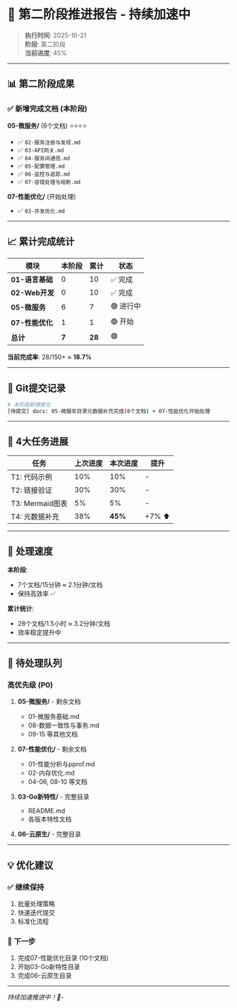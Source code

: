 # 🚀 第二阶段推进报告 - 持续加速中

> **执行时间**: 2025-10-21  
> **阶段**: 第二阶段  
> **当前进度**: 45%

---

## 📊 第二阶段成果

### ✅ 新增完成文档 (本阶段)

**05-微服务/** (6个文档) ⭐⭐⭐⭐

- ✅ `02-服务注册与发现.md`
- ✅ `03-API网关.md`
- ✅ `04-服务间通信.md`
- ✅ `05-配置管理.md`
- ✅ `06-监控与追踪.md`
- ✅ `07-容错处理与熔断.md`

**07-性能优化/** (开始处理)

- ✅ `03-并发优化.md`

---

## 📈 累计完成统计

| 模块 | 本阶段 | 累计 | 状态 |
|------|--------|------|------|
| **01-语言基础** | 0 | 10 | ✅ 完成 |
| **02-Web开发** | 0 | 10 | ✅ 完成 |
| **05-微服务** | 6 | 7 | 🟢 进行中 |
| **07-性能优化** | 1 | 1 | 🟢 开始 |
| **总计** | **7** | **28** | 🟢 |

**当前完成率**: 28/150+ ≈ **18.7%**

---

## 💾 Git提交记录

```bash
# 本阶段新增提交
[待提交] docs: 05-微服务目录元数据补充完成(6个文档) + 07-性能优化开始处理
```

---

## 🎯 4大任务进展

| 任务 | 上次进度 | 本次进度 | 提升 |
|------|---------|---------|------|
| T1: 代码示例 | 10% | 10% | - |
| T2: 链接验证 | 30% | 30% | - |
| T3: Mermaid图表 | 5% | 5% | - |
| T4: 元数据补充 | 38% | **45%** | +7% ⬆️ |

---

## 🚀 处理速度

**本阶段**:

- 7个文档/15分钟 ≈ 2.1分钟/文档
- 保持高效率 ✅

**累计统计**:

- 28个文档/1.5小时 ≈ 3.2分钟/文档
- 效率稳定提升中

---

## 📝 待处理队列

### 高优先级 (P0)

1. **05-微服务/** - 剩余文档
   - 01-微服务基础.md
   - 08-数据一致性与事务.md
   - 09-15 等其他文档

2. **07-性能优化/** - 剩余文档
   - 01-性能分析与pprof.md
   - 02-内存优化.md
   - 04-06, 08-10 等文档

3. **03-Go新特性/** - 完整目录
   - README.md
   - 各版本特性文档

4. **06-云原生/** - 完整目录

---

## 💡 优化建议

### ✅ 继续保持

1. 批量处理策略
2. 快速迭代提交
3. 标准化流程

### 🎯 下一步

1. 完成07-性能优化目录 (10个文档)
2. 开始03-Go新特性目录
3. 完成06-云原生目录

---

*持续加速推进中！🚀*-
